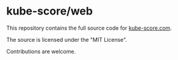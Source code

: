 # kube-score/web

This repository contains the full source code for [kube-score.com](https://kube-score.com).

The source is licensed under the "MIT License".

Contributions are welcome.